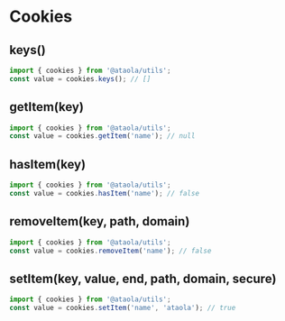 # Cookies

## keys()

```javascript
import { cookies } from '@ataola/utils';
const value = cookies.keys(); // []
```

## getItem(key)

```javascript
import { cookies } from '@ataola/utils';
const value = cookies.getItem('name'); // null
```

## hasItem(key)

```javascript
import { cookies } from '@ataola/utils';
const value = cookies.hasItem('name'); // false
```

## removeItem(key, path, domain)

```javascript
import { cookies } from '@ataola/utils';
const value = cookies.removeItem('name'); // false
```

## setItem(key, value, end, path, domain, secure)

```javascript
import { cookies } from '@ataola/utils';
const value = cookies.setItem('name', 'ataola'); // true
```
